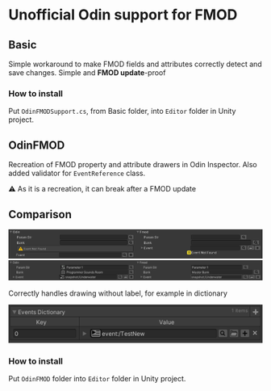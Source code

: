 # Unofficial Odin support for FMOD

## Basic

Simple workaround to make FMOD fields and attributes correctly detect and save changes. Simple and **FMOD update**-proof

### How to install

Put `OdinFMODSupport.cs`, from Basic folder, into `Editor` folder in Unity project.

## OdinFMOD

Recreation of FMOD property and attribute drawers in Odin Inspector. Also added validator for `EventReference` class.

:warning: As it is a recreation, it can break after a FMOD update

## Comparison

![](Images/Comparison_empty.PNG)
![](Images/Comparison_filled.png)

Correctly handles drawing without label, for example in dictionary

![](Images/Dictionary.PNG)

### How to install

Put `OdinFMOD` folder into `Editor` folder in Unity project.
